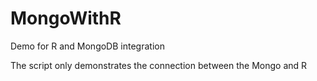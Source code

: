 # MongoWithR
Demo for R and MongoDB integration

The script only demonstrates the connection between the Mongo and R 
